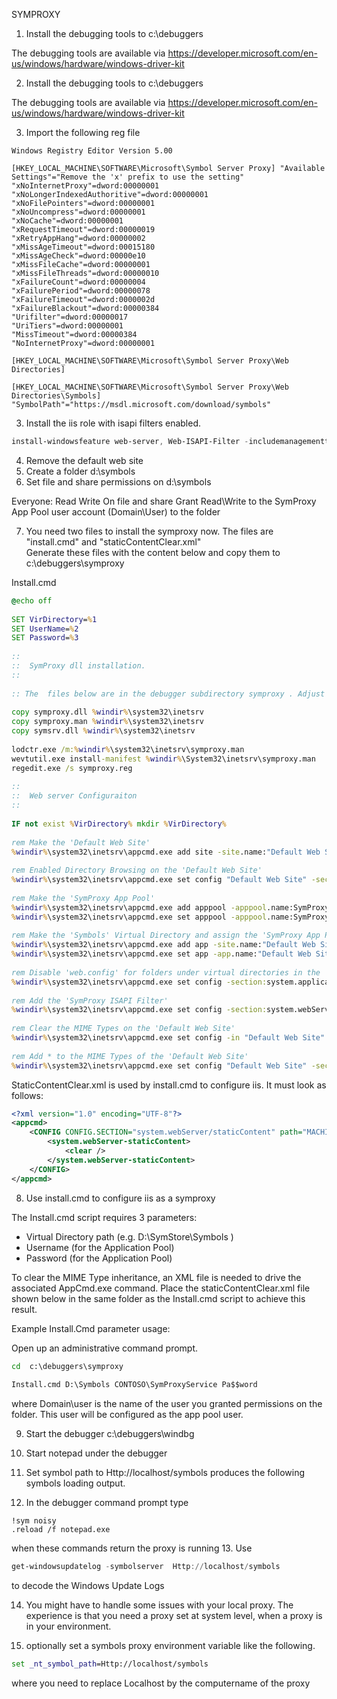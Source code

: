 SYMPROXY

1. Install the debugging tools to c:\debuggers

The debugging tools are available via
https://developer.microsoft.com/en-us/windows/hardware/windows-driver-kit

2. Install the debugging tools to c:\debuggers

The debugging tools are available via https://developer.microsoft.com/en-us/windows/hardware/windows-driver-kit

3. Import the following reg file

```
Windows Registry Editor Version 5.00

[HKEY_LOCAL_MACHINE\SOFTWARE\Microsoft\Symbol Server Proxy] "Available Settings"="Remove the 'x' prefix to use the setting"
"xNoInternetProxy"=dword:00000001
"xNoLongerIndexedAuthoritive"=dword:00000001
"xNoFilePointers"=dword:00000001
"xNoUncompress"=dword:00000001
"xNoCache"=dword:00000001
"xRequestTimeout"=dword:00000019
"xRetryAppHang"=dword:00000002
"xMissAgeTimeout"=dword:00015180
"xMissAgeCheck"=dword:00000e10
"xMissFileCache"=dword:00000001
"xMissFileThreads"=dword:00000010
"xFailureCount"=dword:00000004
"xFailurePeriod"=dword:00000078
"xFailureTimeout"=dword:0000002d
"xFailureBlackout"=dword:00000384
"Urifilter"=dword:00000017
"UriTiers"=dword:00000001
"MissTimeout"=dword:00000384
"NoInternetProxy"=dword:00000001

[HKEY_LOCAL_MACHINE\SOFTWARE\Microsoft\Symbol Server Proxy\Web Directories]

[HKEY_LOCAL_MACHINE\SOFTWARE\Microsoft\Symbol Server Proxy\Web Directories\Symbols] "SymbolPath"="https://msdl.microsoft.com/download/symbols"
```

3. Install the iis role with isapi filters enabled.

```powershell
install-windowsfeature web-server, Web-ISAPI-Filter -includemanagementtools
```

4. Remove the default web site
5. Create a folder d:\symbols
6. Set file and share permissions on d:\symbols

Everyone:  Read Write On file and share
Grant Read\Write to the SymProxy App Pool user account (Domain\User) to the folder

7.  You need two files  to install the symproxy now. The files  are "install.cmd" and  "staticContentClear.xml"   
Generate these files with the content below and  copy them to  c:\debuggers\symproxy  
 
Install.cmd
 
```cmd 
@echo off
 
SET VirDirectory=%1
SET UserName=%2
SET Password=%3
 
::
::  SymProxy dll installation. 
::
 
:: The  files below are in the debugger subdirectory symproxy . Adjust pathes accordingly
 
copy symproxy.dll %windir%\system32\inetsrv
copy symproxy.man %windir%\system32\inetsrv
copy symsrv.dll %windir%\system32\inetsrv
 
lodctr.exe /m:%windir%\system32\inetsrv\symproxy.man
wevtutil.exe install-manifest %windir%\System32\inetsrv\symproxy.man
regedit.exe /s symproxy.reg
 
::
::  Web server Configuraiton
::
 
IF not exist %VirDirectory% mkdir %VirDirectory%
 
rem Make the 'Default Web Site'
%windir%\system32\inetsrv\appcmd.exe add site -site.name:"Default Web Site" -bindings:"http/*:80:" -physicalPath:C:\inetpub\wwwroot
 
rem Enabled Directory Browsing on the 'Default Web Site'
%windir%\system32\inetsrv\appcmd.exe set config "Default Web Site" -section:system.webServer/directoryBrowse /enabled:"True"
 
rem Make the 'SymProxy App Pool'
%windir%\system32\inetsrv\appcmd.exe add apppool -apppool.name:SymProxyAppPool -managedRuntimeVersion:
%windir%\system32\inetsrv\appcmd.exe set apppool -apppool.name:SymProxyAppPool -processModel.identityType:SpecificUser -processModel.userName:%UserName% -processModel.password:%Password% 
 
rem Make the 'Symbols' Virtual Directory and assign the 'SymProxy App Pool'
%windir%\system32\inetsrv\appcmd.exe add app -site.name:"Default Web Site" -path:/Symbols -physicalpath:%VirDirectory%
%windir%\system32\inetsrv\appcmd.exe set app -app.name:"Default Web Site/Symbols" -applicationPool:SymProxyAppPool
 
rem Disable 'web.config' for folders under virtual directories in the 'Default Web Site'
%windir%\system32\inetsrv\appcmd.exe set config -section:system.applicationHost/sites "/[name='Default Web Site'].virtualDirectoryDefaults.allowSubDirConfig:false
 
rem Add the 'SymProxy ISAPI Filter'
%windir%\system32\inetsrv\appcmd.exe set config -section:system.webServer/isapiFilters /+"[name='SymProxy',path='%windir%\system32\inetsrv\SymProxy.dll',enabled='True']
 
rem Clear the MIME Types on the 'Default Web Site'
%windir%\system32\inetsrv\appcmd.exe set config -in "Default Web Site" < staticContentClear.xml
 
rem Add * to the MIME Types of the 'Default Web Site'
%windir%\system32\inetsrv\appcmd.exe set config "Default Web Site" -section:staticContent /+"[fileExtension='.*',mimeType='application/octet-stream']"
``` 
  
StaticContentClear.xml is used by install.cmd to configure iis. It must look as follows: 

```xml
<?xml version="1.0" encoding="UTF-8"?>
<appcmd>
    <CONFIG CONFIG.SECTION="system.webServer/staticContent" path="MACHINE/WEBROOT/APPHOST">
        <system.webServer-staticContent>
            <clear />
        </system.webServer-staticContent>
    </CONFIG>
</appcmd>
``` 
 
8. Use install.cmd to configure iis as a symproxy
 
The Install.cmd script requires 3 parameters:
 * Virtual Directory path (e.g. D:\SymStore\Symbols )
 * Username (for the Application Pool)
 * Password (for the Application Pool)
 
To clear the MIME Type inheritance, an XML file is needed to drive the associated AppCmd.exe command. Place the staticContentClear.xml file shown below in the same folder as the Install.cmd script to achieve this result.
 
Example Install.Cmd parameter usage:
 
Open up an administrative command prompt.
```cmd 
cd  c:\debuggers\symproxy 
 
Install.cmd D:\Symbols CONTOSO\SymProxyService Pa$$word
```

where Domain\user is the name of the user you granted permissions on the folder.  This user will be configured as the app pool user. 
 
9. Start the debugger c:\debuggers\windbg 
10. Start notepad under the debugger 
 
11. Set symbol path to Http://localhost/symbols produces the following symbols loading output.

12. In the debugger command prompt type 

```
!sym noisy
.reload /f notepad.exe
```

when these commands return the proxy is running 
13. Use 

```powershell
get-windowsupdatelog -symbolserver  Http://localhost/symbols 
```

to decode the Windows Update Logs 

14. You might have to handle some issues with your local proxy. The experience is that you need a proxy set at system level, when a proxy is in your environment.

15.  optionally set  a symbols proxy  environment variable   like the following.

```cmd
set _nt_symbol_path=Http://localhost/symbols
```

where you need to replace Localhost by the computername of the proxy
